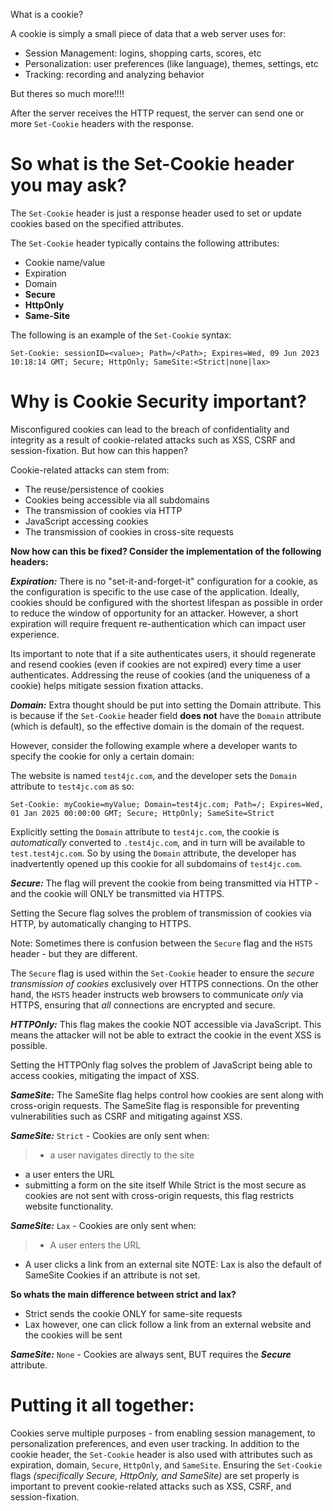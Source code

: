 
What is a cookie?

A cookie is simply a small piece of data that a web server uses for:
- Session Management: logins, shopping carts, scores, etc
- Personalization: user preferences (like language), themes, settings, etc
- Tracking: recording and analyzing behavior

But theres so much more!!!!

After the server receives the HTTP request, the server can send one or more `Set-Cookie` headers with the response.

# So what is the Set-Cookie header you may ask?

The `Set-Cookie` header is just a response header used to set or update cookies based on the specified attributes.

The `Set-Cookie` header typically contains the following attributes:
- Cookie name/value
- Expiration
- Domain
- **Secure** 
- **HttpOnly** 
- **Same-Site**

The following is an example of the `Set-Cookie` syntax:
```
Set-Cookie: sessionID=<value>; Path=/<Path>; Expires=Wed, 09 Jun 2023 10:18:14 GMT; Secure; HttpOnly; SameSite:<Strict|none|lax>
```

# Why is Cookie Security important?

Misconfigured cookies can lead to the breach of confidentiality and integrity as a result of cookie-related attacks such as XSS, CSRF and session-fixation. But how can this happen?

Cookie-related attacks can stem from:
- The reuse/persistence of cookies 
- Cookies being accessible via all subdomains 
- The transmission of cookies via HTTP 
- JavaScript accessing cookies 
- The transmission of cookies in cross-site requests 

**Now how can this be fixed? Consider the implementation of the following headers:**

***Expiration:***
There is no "set-it-and-forget-it" configuration for a cookie, as the configuration is specific to the use case of the application. Ideally, cookies should be configured with the shortest lifespan as possible in order to reduce the window of opportunity for an attacker. However, a short expiration will require frequent re-authentication which can impact user experience. 

Its important to note that if a site authenticates users, it should regenerate and resend cookies (even if cookies are not expired) every time a user authenticates. Addressing the reuse of cookies (and the uniqueness of a cookie) helps mitigate session fixation attacks.

***Domain:***
Extra thought should be put into setting the Domain attribute. This is because if the `Set-Cookie` header field **does not** have the `Domain` attribute (which is default), so the effective domain is the domain of the request.

However, consider the following example where a developer wants to specify the cookie for only a certain domain:

The website is named `test4jc.com`, and the developer sets the `Domain` attribute to `test4jc.com` as so:
```
Set-Cookie: myCookie=myValue; Domain=test4jc.com; Path=/; Expires=Wed, 01 Jan 2025 00:00:00 GMT; Secure; HttpOnly; SameSite=Strict
```

Explicitly setting the `Domain` attribute to `test4jc.com`, the cookie is *automatically* converted to `.test4jc.com`, and in turn will be available to `test.test4jc.com`. So by using the `Domain` attribute, the developer has inadvertently opened up this cookie for all subdomains of `test4jc.com`.

***Secure:***
The flag will prevent the cookie from being transmitted via HTTP - and the cookie will ONLY be transmitted via HTTPS. 

Setting the Secure flag solves the problem of transmission of cookies via HTTP, by automatically changing to HTTPS.

Note: Sometimes there is confusion between the `Secure` flag and the `HSTS` header - but they are different.

The `Secure` flag is used within the `Set-Cookie` header to ensure the *secure transmission of cookies* exclusively over HTTPS connections. On the other hand, the `HSTS` header instructs web browsers to communicate *only* via HTTPS, ensuring that *all* connections are encrypted and secure.

***HTTPOnly:***
This flag makes the cookie NOT accessible via JavaScript. This means the attacker will not be able to extract the cookie in the event XSS is possible.

Setting the HTTPOnly flag solves the problem of JavaScript being able to access cookies, mitigating the impact of XSS.

***SameSite:***
The SameSite flag helps control how cookies are sent along with cross-origin requests. The SameSite flag is responsible for preventing vulnerabilities such as CSRF and mitigating against XSS.

***SameSite:*** `Strict` - Cookies are only sent when:
>- a user navigates directly to the site  
- a user enters the URL
- submitting a form on the site itself
While Strict is the most secure as cookies are not sent with cross-origin requests, this flag restricts website functionality.

***SameSite:*** `Lax` - Cookies are only sent when:
>- A user enters the URL
- A user clicks a link from an external site
NOTE: Lax is also the default of SameSite Cookies if an attribute is not set.

**So whats the main difference between strict and lax?**
- Strict sends the cookie ONLY for same-site requests
- Lax however, one can click follow a link from an external website and the cookies will be sent

***SameSite:*** `None` - Cookies are always sent, BUT requires the ***Secure*** attribute.


# Putting it all together:

Cookies serve multiple purposes - from enabling session management, to personalization preferences, and even user tracking. In addition to the cookie header, the `Set-Cookie` header is also used with attributes such as expiration, domain, `Secure`, `HttpOnly`, and `SameSite`. Ensuring the `Set-Cookie` flags *(specifically Secure, HttpOnly, and SameSite)* are set properly is important to prevent cookie-related attacks such as XSS, CSRF, and session-fixation.





